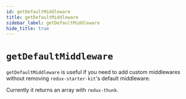 ```yaml
---
id: getDefaultMiddleware
title: getDefaultMiddleware
sidebar_label: getDefaultMiddleware
hide_title: true
---
```


# `getDefaultMiddleware`

`getDefaultMiddleware` is useful if you need to add custom middlewares without removing `redux-starter-kit`'s default middleware. 

Currently it returns an array with `redux-thunk`.